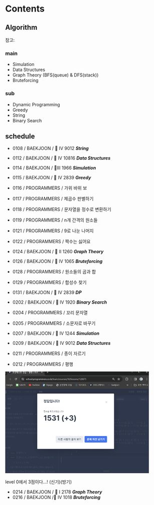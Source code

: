 # Contents

## Algorithm

참고: <!-- https://myeongmy.tistory.com/55 -->

### main

* Simulation
* Data Structures
* Graph Theory (BFS(queue) & DFS(stack))
* Bruteforcing

### sub

* Dynamic Programming
* Greedy
* String
* Binary Search

## schedule

* 0108 / BAEKJOON / 🥈 IV 9012  ***String***
* 0112 / BAEKJOON / 🥈 IV 10816  ***Data Structures***

* 0114 / BAEKJOON / 🥈III 1966  ***Simulation***
* 0115 / BAEKJOON / 🥈 IV 2839  ***Greedy***
* 0116 / PROGRAMMERS / 가위 바위 보
* 0117 / PROGRAMMERS / 제곱수 판별하기
* 0118 / PROGRAMMERS / 문자열을 정수로 변환하기
* 0119 / PROGRAMMERS / n개 간격의 원소들

* 0121 / PROGRAMMERS / 9로 나눈 나머지
* 0122 / PROGRAMMERS / 짝수는 싫어요
* 0124 / BAEKJOON / 🥈 II 1260  ***Graph Theory***
* 0126 / BAEKJOON / 🥈 IV 1065  ***Bruteforcing***

* 0128 / PROGRAMMERS / 원소들의 곱과 합
* 0129 / PROGRAMMERS / 합성수 찾기
* 0131 / BAEKJOON / 🥈 IV 2839  ***DP***
* 0202 / BAEKJOON / 🥈 IV 1920  ***Binary Search***

* 0204 / PROGRAMMERS / 꼬리 문자열
* 0205 / PROGRAMMERS / 소문자로 바꾸기
* 0207 / BAEKJOON / 🥈 IV 1244  ***Simulation***
* 0209 / BAEKJOON / 🥈 IV 9012  ***Data Structures***

* 0211 / PROGRAMMERS / 종이 자르기
* 0212 / PROGRAMMERS / 평행

![alt text](programmers_평행.png)

level 0에서 3점이다...! (신기)(방기)

* 0214 / BAEKJOON / 🥈 I 2178  ***Graph Theory***
* 0216 / BAEKJOON /🥈 IV 1018  ***Bruteforcing***
